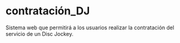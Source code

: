 # contratación_DJ
Sistema web que permitirá a los usuarios realizar la contratación del servicio de un Disc Jockey.
